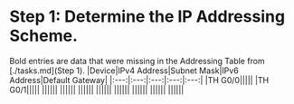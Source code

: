 # Step 1: Determine the IP Addressing Scheme.

Bold entries are data that were missing in the Addressing Table from [./tasks.md](Step 1).
|Device|IPv4 Address|Subnet Mask|IPv6 Address|Default Gateway|
|:---:|:---:|:---:|:---:|:---:|
|TH G0/0|||||
|TH G0/1|||||
||||||
||||||
||||||
||||||
||||||
||||||
||||||
||||||



